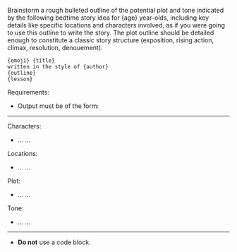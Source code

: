Brainstorm a rough bulleted outline of the potential plot and tone indicated by the following bedtime story idea for {age} year-olds, including key details like specific locations and characters involved, as if you were going to use this outline to write the story. The plot outline should be detailed enough to constitute a classic story structure (exposition, rising action, climax, resolution, denouement).

```
{emoji} {title}
written in the style of {author}
{outline}
{lesson}
```

Requirements:
* Output must be of the form:

---
Characters:
- ...
...

Locations:
- ...
...

Plot:
- ...
...

Tone:
- ...
...
---

* **Do not** use a code block.